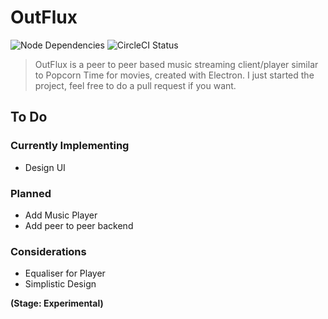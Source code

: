 # OutFlux
![Node Dependencies](https://david-dm.org/sauravyash/outflux.svg)
![CircleCI Status]()

> OutFlux is a peer to peer based music streaming client/player similar to Popcorn Time for movies, created with Electron. I just started the project, feel free to do a pull request if you want.

## To Do
### Currently Implementing
- Design UI
### Planned

- Add Music Player
- Add peer to peer backend

### Considerations
- Equaliser for Player
- Simplistic Design

**(Stage: Experimental)**